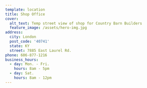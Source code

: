 ```yaml
---
template: location
title: Shop Office
cover:
  alt_text: Temp street view of shop for Country Barn Builders
  feature_image: /assets/hero-img.jpg
address:
  city: London
  post_code: '40741'
  state: KY
  street: 7885 East Laurel Rd.
phone: 606-877-1216
business_hours:
  - day: Mon. - Fri.
    hours: 8am - 5pm
  - day: Sat.
    hours: 8am - 12pm
---
```


